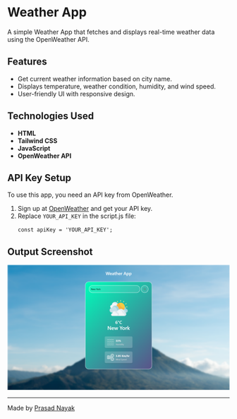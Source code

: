 # Weather App

A simple Weather App that fetches and displays real-time weather data using the OpenWeather API.

## Features
- Get current weather information based on city name.
- Displays temperature, weather condition, humidity, and wind speed.
- User-friendly UI with responsive design.

## Technologies Used
- **HTML**
- **Tailwind CSS**
- **JavaScript**
- **OpenWeather API**

## API Key Setup
To use this app, you need an API key from OpenWeather.

1. Sign up at [OpenWeather](https://openweathermap.org/api) and get your API key.
2. Replace `YOUR_API_KEY` in the script.js file:
   ```
   const apiKey = 'YOUR_API_KEY';
   ```

## Output Screenshot
![Weather App Screenshot](images/output.png)

---
Made by [Prasad Nayak](https://github.com/PrasadNayak01)